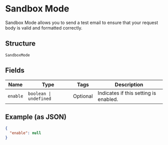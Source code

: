 
# Sandbox Mode

Sandbox Mode allows you to send a test email to ensure that your request body is valid and formatted correctly.

## Structure

`SandboxMode`

## Fields

| Name | Type | Tags | Description |
|  --- | --- | --- | --- |
| `enable` | `boolean \| undefined` | Optional | Indicates if this setting is enabled. |

## Example (as JSON)

```json
{
  "enable": null
}
```

